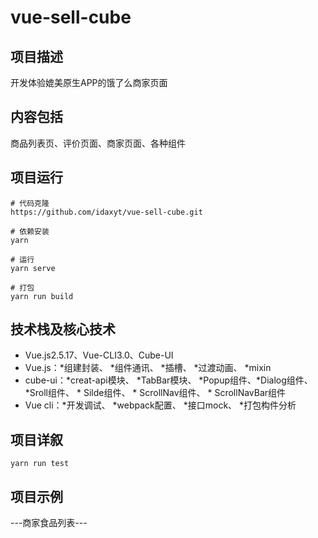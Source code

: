 # vue-sell-cube

## 项目描述
开发体验媲美原生APP的饿了么商家页面

## 内容包括
商品列表页、评价页面、商家页面、各种组件

## 项目运行
```
# 代码克隆
https://github.com/idaxyt/vue-sell-cube.git

# 依赖安装
yarn 

# 运行
yarn serve

# 打包
yarn run build 
```
## 技术栈及核心技术
* Vue.js2.5.17、Vue-CLI3.0、Cube-UI
* Vue.js：*组建封装、 *组件通讯、 *插槽、 *过渡动画、 *mixin 
* cube-ui：*creat-api模块、 *TabBar模块、 *Popup组件、*Dialog组件、 *Sroll组件、 * Silde组件、 * ScrollNav组件、 * ScrollNavBar组件
* Vue cli：*开发调试、 *webpack配置、 *接口mock、 *打包构件分析

## 项目详叙
```
yarn run test
```

## 项目示例
---商家食品列表---

